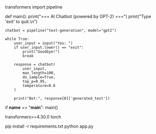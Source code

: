  transformers import pipeline

def main():
    print("=== AI Chatbot (powered by GPT-2) ===")
    print("Type 'exit' to quit.\n")

    chatbot = pipeline("text-generation", model="gpt2")

    while True:
        user_input = input("You: ")
        if user_input.lower() == "exit":
            print("Goodbye!")
            break

        response = chatbot(
            user_input,
            max_length=100,
            do_sample=True,
            top_p=0.95,
            temperature=0.8
        )

        print("Bot:", response[0]['generated_text'])

if __name__ == "__main__":
    main()


transformers>=4.30.0
torch

pip install -r requirements.txt
python app.py

